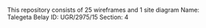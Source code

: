 This repository consists of 25 wireframes and 1 site diagram
Name: Talegeta Belay
ID: UGR/2975/15
Section: 4

